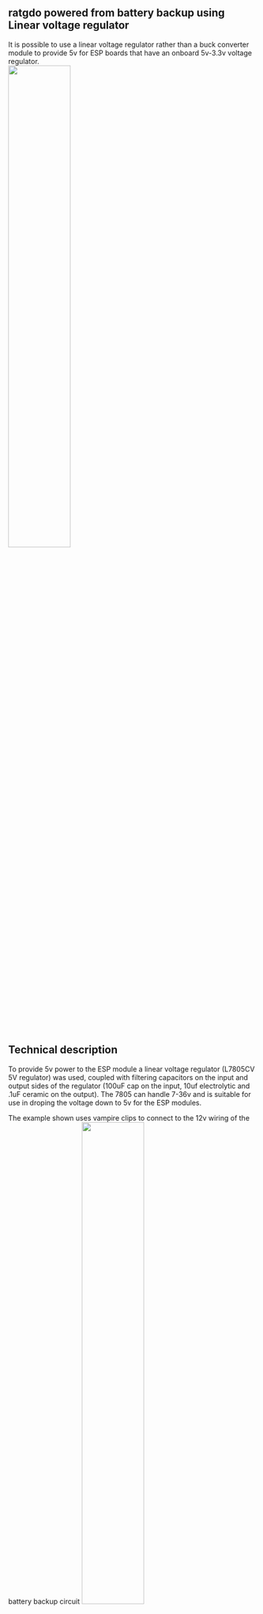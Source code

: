 ## ratgdo powered from battery backup using Linear voltage regulator
It is possible to use a linear voltage regulator rather than a buck converter module to provide 5v for ESP boards that have an onboard 5v-3.3v voltage regulator.
<br>
<img src="/images/Breadboard-batterypower-Installed/BoardWired.png" width="50%" />


## Technical description
To provide 5v power to the ESP module a linear voltage regulator (L7805CV 5V regulator) was used, coupled with filtering capacitors on the input and output sides of the regulator (100uF cap on the input, 10uf electrolytic and .1uF ceramic on the output).  The 7805 can handle 7-36v and is suitable for use in droping the voltage down to 5v for the ESP modules.

The example shown uses vampire clips to connect to the 12v wiring of the battery backup circuit
<img src="/images/Breadboard-batterypower-Installed/BatteryBackupWires.png" width="50%" />

The full install is shown here.

<img src="/images/Breadboard-batterypower-Installed/CompleteInstall.png" width="50%" />
  
<br>
